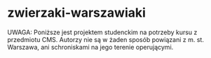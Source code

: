 # zwierzaki-warszawiaki
UWAGA: Poniższe jest projektem studenckim na potrzeby kursu z przedmiotu CMS. Autorzy nie są w żaden sposób powiązani z m. st. Warszawa, ani schroniskami na jego terenie operującymi.
